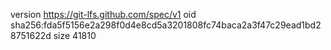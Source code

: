 version https://git-lfs.github.com/spec/v1
oid sha256:fda5f5156e2a298f0d4e8cd5a3201808fc74baca2a3f47c29ead1bd28751622d
size 41810
